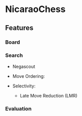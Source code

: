 # NicaraoChess

## Features

### Board

### Search

- Negascout

- Move Ordering:

- Selectivity:
    - Late Move Reduction (LMR)

### Evaluation
